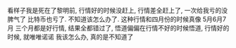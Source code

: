 看样子我是死在了黎明前, 
行情好的时候没赶上, 行情差全赶上了, 一次给我亏的没脾气了
比特币也亏了. 不知道该怎么办了.
这种行情和四月份的时候真像
5月6月7月 三个月都是好行情, 结果全都错过了, 悟道偏偏在行情不好的时候悟道, 行情好的时候, 就唯唯诺诺
我该怎么办, 真的是不知道了
